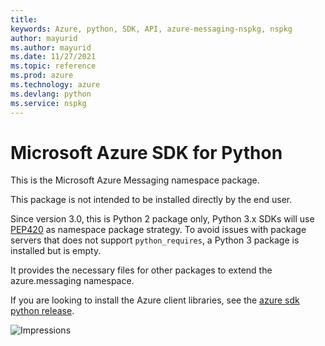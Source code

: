 ```yaml
---
title: 
keywords: Azure, python, SDK, API, azure-messaging-nspkg, nspkg
author: mayurid
ms.author: mayurid
ms.date: 11/27/2021
ms.topic: reference
ms.prod: azure
ms.technology: azure
ms.devlang: python
ms.service: nspkg
---
```


# Microsoft Azure SDK for Python

This is the Microsoft Azure Messaging namespace package.

This package is not intended to be installed directly by the end user.

Since version 3.0, this is Python 2 package only, Python 3.x SDKs will use [PEP420](https://www.python.org/dev/peps/pep-0420/) as namespace package strategy.
To avoid issues with package servers that does not support `python_requires`, a Python 3 package is installed but is empty.

It provides the necessary files for other packages to extend the azure.messaging namespace.

If you are looking to install the Azure client libraries, see the
[azure sdk python release](https://aka.ms/azsdk/python/all).


![Impressions](https://azure-sdk-impressions.azurewebsites.net/api/impressions/azure-sdk-for-python%2Fazure-messaging-nspkg%2FREADME.png)

